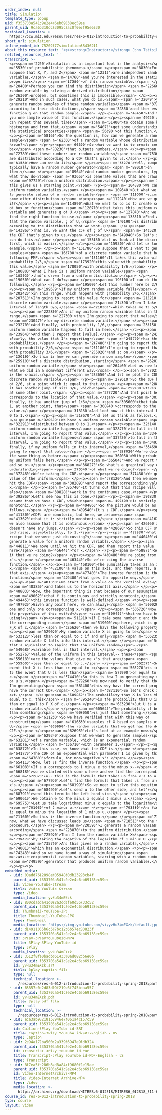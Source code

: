 ```yaml
---
order_index: null
title: Simulation
template_type: popup
uid: f353703a541c9e2e4c6eb69138ec59ee
parent_uid: 9ca6b310dc93095c9ac0f0e5f95e6930
technical_location: >-
  https://ocw.mit.edu/resources/res-6-012-introduction-to-probability-spring-2018/part-i-the-fundamentals/simulation
short_url: simulation
inline_embed_id: 75202677simulation38436211
about_this_resource_text: '<p><strong>Instructor:</strong> John Tsitsiklis</p>'
related_resources_text: ''
transcript: >-
  <p><span m='2220'>Simulation is an important tool in the analysis</span> <span
  m='5530'>of probabilistic phenomena.</span> </p><p><span m='8830'>For example,
  suppose that X, Y, and Z</span> <span m='12310'>are independent random
  variables,</span> <span m='14760'>and you're interested in the statistical
  properties</span> <span m='17580'>of this random variable.</span> </p><p><span
  m='20400'>Perhaps you can find the distribution</span> <span m='22660'>of this
  random variable by solving a derived distribution</span> <span
  m='26300'>problem, but sometimes this is impossible.</span> </p><p><span
  m='29210'>And in such cases, what you do is,</span> <span m='32049'>you
  generate random samples of these random variables</span> <span m='37230'>drawn
  according to their distributions,</span> <span m='39850'>and then evaluate the
  function g on that random sample.</span> </p><p><span m='45450'>And this gives
  you one sample value of this function.</span> </p><p><span m='49120'>And you
  can repeat that several times</span> <span m='51400'>to obtain some kind of
  histogram and from that,</span> <span m='54070'>get some understanding about
  the statistical properties</span> <span m='56690'>of this function.</span>
  </p><p><span m='58160'>So the question is, how can we generate a random
  sample</span> <span m='62330'>of a random variable whose distribution is
  known?</span> </p><p><span m='66300'>So what we want is to create some kind of
  box</span> <span m='70230'>that outputs numbers.</span> </p><p><span
  m='72789'>And these numbers are random variables</span> <span m='75300'>that
  are distributed according to a CDF that's given to us.</span> </p><p><span
  m='81580'>How can we do it?</span> </p><p><span m='83270'>Well, computers
  typically have a random number generator</span> <span m='88010'>in
  them.</span> </p><p><span m='89640'>And random number generators, typically
  what they do</span> <span m='93650'>is generate values that are drawn</span>
  <span m='97729'>from a uniform distribution.</span> </p><p><span m='102160'>So
  this gives us a starting point.</span> </p><p><span m='104580'>We can generate
  uniform random variables.</span> </p><p><span m='107640'>But what we want is
  to generate values of a random variable</span> <span m='111060'>according to
  some other distribution.</span> </p><p><span m='112940'>How are we going to do
  it?</span> </p><p><span m='114890'>What we want to do is to create some kind
  of box or function</span> <span m='120770'>that takes this uniform random
  variable and generates g of U.</span> </p><p><span m='127870'>And we want to
  find the right function to use.</span> </p><p><span m='133610'>Find a g so
  that the random variable, g of U,</span> <span m='140190'>is distributed
  according to the distribution that we want.</span> </p><p><span
  m='143860'>That is, we want the CDF of g of U</span> <span m='146520'>to be
  the CDF that's given to us.</span> </p><p><span m='149940'>So let's see how we
  can do this.</span> </p><p><span m='155130'>Let us look at the discrete case
  first, which is easier.</span> </p><p><span m='159310'>And let us look at an
  example.</span> </p><p><span m='161780'>So suppose that I want to generate
  samples</span> <span m='166700'>of a discrete random variable that has the
  following PMF.</span> </p><p><span m='171160'>It takes this value with
  probability 2/6,</span> <span m='173920'>this value with probability 3/6, and
  this value</span> <span m='178050'>with probability 1/6.</span> </p><p><span
  m='180800'>What I have is a uniform random variable</span> <span
  m='185930'>that's drawn from a uniform distribution.</span> </p><p><span
  m='190500'>What can I do?</span> </p><p><span m='193100'>I can do the
  following.</span> </p><p><span m='195090'>Let this number here be 2/6.</span>
  </p><p><span m='199579'>If my uniform random variable falls</span> <span
  m='202420'>in this range, which happens with probability 2/6,</span> <span
  m='207510'>I'm going to report this value for</span> <span m='210210'>my
  discrete random variable.</span> </p><p><span m='214390'>Then I take an
  interval of length 3/6,</span> <span m='218300'>which takes me to 5/6.</span>
  </p><p><span m='222860'>And if my uniform random variable falls in this
  range,</span> <span m='227500'>then I'm going to report that value</span>
  <span m='230470'>for my discrete random variable.</span> </p><p><span
  m='232700'>And finally, with probability 1/6,</span> <span m='236150'>my
  uniform random variable happens to fall in here.</span> </p><p><span
  m='239640'>And then I report that [value].</span> </p><p><span m='242810'>So
  clearly, the value that I'm reporting</span> <span m='245720'>has the correct
  probabilities.</span> </p><p><span m='247480'>I'm going to report this value
  with probability 2/6,</span> <span m='251180'>I'm going to report that value
  with probability 3/6,</span> <span m='255020'>and so on.</span> </p><p><span
  m='256190'>So this is how we can generate random samples</span> <span
  m='259100'>of a discrete distribution, starting</span> <span m='262010'>from a
  uniform random variable.</span> </p><p><span m='264460'>Let us now look at
  what we did in a somewhat different way.</span> </p><p><span m='270210'>This
  is the x-axis.</span> </p><p><span m='273650'>And let me plot the CDF of my
  discrete random variable.</span> </p><p><span m='279610'>So the CDF has a jump
  of 2/6, at a point which is equal to that.</span> </p><p><span m='288390'>Then
  it has another jump of size 3/6, which</span> <span m='292730'>takes us to 5/6
  at some other point.</span> </p><p><span m='297720'>And that point here
  corresponds to the location of that value.</span> </p><p><span m='301930'>And
  finally, it has another jump of 1/6</span> <span m='305600'>that takes us to
  1, at another point, that</span> <span m='308740'>corresponds to the third
  value.</span> </p><p><span m='313230'>And look now at this interval here from
  0 to 1.</span> </p><p><span m='318670'>And let us think as follows.</span>
  </p><p><span m='320630'>We have a uniform random variable</span> <span
  m='322910'>distributed between 0 to 1.</span> </p><p><span m='326140'>If my
  uniform random variable happens</span> <span m='328770'>to fall in this
  interval, I'm going to report that value.</span> </p><p><span m='334470'>If my
  uniform random variable happens</span> <span m='337930'>to fall in this
  interval, I'm going to report that value.</span> </p><p><span m='349320'>And
  finally, if my uniform falls in this interval,</span> <span m='354690'>I'm
  going to report that value.</span> </p><p><span m='358020'>We're doing exactly
  the same thing as before.</span> </p><p><span m='361030'>With probability 2/6,
  my uniform falls here.</span> </p><p><span m='365040'>And we report this value
  and so on.</span> </p><p><span m='368270'>So what's a graphical way of
  understanding</span> <span m='370840'>of what we're doing?</span> </p><p><span
  m='372480'>We're taking the CDF.</span> </p><p><span m='374430'>We generate a
  value of the uniform.</span> </p><p><span m='378120'>And then we move until we
  hit the CDF</span> <span m='382090'>and report the corresponding value of
  x.</span> </p><p><span m='385740'>It turns out that this recipe will
  also</span> <span m='388280'>work in the continuous case.</span> </p><p><span
  m='392860'>Let's see how this is done.</span> </p><p><span m='396830'>So let's
  assume that we have a CDF, which</span> <span m='400409'>is strictly
  monotonic.</span> </p><p><span m='404860'>So the picture would be as
  follows.</span> </p><p><span m='409540'>It's a CDF.</span> </p><p><span
  m='411300'>CDFs are monotonic, but here, we assume</span> <span
  m='413620'>that it is strictly monotonic.</span> </p><p><span m='416290'>And
  we also assume that it is continuous.</span> </p><p><span m='426060'>It
  doesn't have any jumps.</span> </p><p><span m='428690'>So this CDF starts at 0
  and rises, asymptotically, to 1.</span> </p><p><span m='436530'>What was the
  recipe that we were just discussing?</span> </p><p><span m='440480'>We
  generate a value for a uniform random variable.</span> </p><p><span
  m='448110'>We move until we hit the CDF, and then report this value
  here</span> <span m='456440'>for x.</span> </p><p><span m='458870'>So what is
  it that we're doing?</span> </p><p><span m='460480'>We're going from u's to
  x's.</span> </p><p><span m='463440'>So we're using the inverse
  function.</span> </p><p><span m='468100'>The cumulative takes as an input an
  x,</span> <span m='472100'>a value on this axis, and then reports, a value on
  that axis.</span> </p><p><span m='477400'>The inverse function is the
  function</span> <span m='479400'>that goes the opposite way.</span>
  </p><p><span m='481350'>We start from a value on the vertical axis</span>
  <span m='483850'>and takes us to the horizontal axis.</span> </p><p><span
  m='488030'>Now, the important thing is that because of our assumption</span>
  <span m='490620'>that f is continuous and strictly monotonic,</span> <span
  m='494450'>this inverse function is well-defined.</span> </p><p><span
  m='497920'>Given any point here, we can always</span> <span m='500020'>find
  one and only one corresponding x.</span> </p><p><span m='506720'>Now, what are
  the properties of this method</span> <span m='509480'>that we have been
  using?</span> </p><p><span m='511910'>If I take some number c and then take
  the corresponding number</span> <span m='519010'>up here, which is going to be
  F_X of c,</span> <span m='525620'>then we have the following property.</span>
  </p><p><span m='529020'>My random variable X is going to be</span> <span
  m='533120'>less than or equal to c if and only</span> <span m='536235'>if my
  random variable X falls into this interval.</span> </p><p><span m='541160'>But
  that's equivalent to saying that the uniform random</span> <span
  m='549680'>variable fell in that interval.</span> </p><p><span
  m='552760'>Values of the uniform in this interval-- these</span> <span
  m='556180'>are the values that give me x's that are</span> <span
  m='559600'>less than or equal to c.</span> </p><p><span m='562370'>So the
  event that X is less than or equal to c</span> <span m='566270'>is identical
  to the event that U is less than</span> <span m='570990'>or equal to F_X of
  c.</span> </p><p><span m='574410'>So this is how I am generating my x's based
  on u's.</span> </p><p><span m='579260'>We now need to verify that the x's that
  I'm generating</span> <span m='582400'>this way have the correct property,
  have the correct CDF.</span> </p><p><span m='587110'>So let's check it
  out.</span> </p><p><span m='589850'>The probability that X is less than or
  equal to c, this</span> <span m='595240'>is the probability that U is less
  than or equal to F_X of c.</span> </p><p><span m='603230'>But U is a uniform
  random variable.</span> </p><p><span m='605640'>The probability of being less
  than something</span> <span m='608050'>is just that something.</span>
  </p><p><span m='611250'>So we have verified that with this way of
  constructing</span> <span m='616530'>samples of X based on samples of
  U,</span> <span m='619650'>the random variable that we get has the desired
  CDF.</span> </p><p><span m='626950'>Let's look at an example now.</span>
  </p><p><span m='629340'>Suppose that we want to generate samples</span> <span
  m='632010'>of a random variable, which is an exponential random
  variable,</span> <span m='636710'>with parameter 1.</span> </p><p><span
  m='638720'>In this case, we know what the CDF is.</span> </p><p><span
  m='641770'>The CDF of an exponential with parameter 1 is given by this</span>
  <span m='647600'>formula, for non-negative x's.</span> </p><p><span
  m='654110'>Now, let us find the inverse function.</span> </p><p><span
  m='661080'>If a u corresponds to 1 minus e to the minus x--</span> <span
  m='668180'>so we started with some x here and we find the corresponding</span>
  <span m='672870'>u-- this is the formula that takes us from x's to u's.</span>
  </p><p><span m='677970'>Let's find the formula that takes us from u's to
  x's.</span> </p><p><span m='681990'>So we need to solve this equation.</span>
  </p><p><span m='684910'>Let's send u to the other side, and let's</span> <span
  m='687910'>send this term to the left hand side.</span> </p><p><span
  m='690610'>We obtain e to the minus x equals 1 minus u.</span> </p><p><span
  m='695750'>Let us take logarithms: minus x equals to the logarithm</span>
  <span m='701060'>of 1 minus u.</span> </p><p><span m='703530'>And finally, x
  is equal to minus the logarithm of 1 minus u.</span> </p><p><span
  m='711600'>So this is the inverse function.</span> </p><p><span m='714850'>And
  now, what we have discussed leads us</span> <span m='718510'>to the following
  procedure.</span> </p><p><span m='720590'>I generate a random variable, U,
  according</span> <span m='723870'>to the uniform distribution.</span>
  </p><p><span m='725920'>Then I form the random variable X</span> <span
  m='729420'>by taking the negative of the logarithm of 1 minus U.</span>
  </p><p><span m='735750'>And this gives me a random variable,</span> <span
  m='740010'>which has an exponential distribution.</span> </p><p><span
  m='742430'>And so we have found a way of simulating</span> <span
  m='745710'>exponential random variables, starting with a random number</span>
  <span m='749590'>generator that produces uniform random variables.</span>
  </p><p></p>
embedded_media:
  - uid: 00add7612898ef05948b0db23293cb4f
    parent_uid: f353703a541c9e2e4c6eb69138ec59ee
    id: Video-YouTube-Stream
    title: Video-YouTube-Stream
    type: Video
    media_location: yvHu34mEXzk
  - uid: 800cdabda41d092a3dd6fe0d55733c52
    parent_uid: f353703a541c9e2e4c6eb69138ec59ee
    id: Thumbnail-YouTube-JPG
    title: Thumbnail-YouTube-JPG
    type: Thumbnail
    media_location: 'https://img.youtube.com/vi/yvHu34mEXzk/default.jpg'
  - uid: d14911055b6c507bc12d6b57ec80823f
    parent_uid: f353703a541c9e2e4c6eb69138ec59ee
    id: 3Play-3PlayYouTubeid-MP4
    title: 3Play-3Play YouTube id
    type: 3Play
    media_location: yvHu34mEXzk
  - uid: 3512f8fe0badbd61433c0ad082db6e0b
    parent_uid: f353703a541c9e2e4c6eb69138ec59ee
    id: yvHu34mEXzk.srt
    title: 3play caption file
    type: null
    technical_location: >-
      /resources/res-6-012-introduction-to-probability-spring-2018/part-i-the-fundamentals/simulation/yvHu34mEXzk.srt
  - uid: 63857c0c2d83d09f219a6f745beaa557
    parent_uid: f353703a541c9e2e4c6eb69138ec59ee
    id: yvHu34mEXzk.pdf
    title: 3play pdf file
    type: null
    technical_location: >-
      /resources/res-6-012-introduction-to-probability-spring-2018/part-i-the-fundamentals/simulation/yvHu34mEXzk.pdf
  - uid: eca3ab95218152946e7f061a4c157c59
    parent_uid: f353703a541c9e2e4c6eb69138ec59ee
    id: Caption-3Play YouTube id-SRT
    title: Caption-3Play YouTube id-SRT-English - US
    type: Caption
  - uid: 2e94a172ba500d2a33966947e9fdb324
    parent_uid: f353703a541c9e2e4c6eb69138ec59ee
    id: Transcript-3Play YouTube id-PDF
    title: Transcript-3Play YouTube id-PDF-English - US
    type: Transcript
  - uid: 8f7ea5fc286b3ad8a84cf9680f2e15ae
    parent_uid: f353703a541c9e2e4c6eb69138ec59ee
    id: Video-InternetArchive-MP4
    title: Video-Internet Archive-MP4
    type: Video
    media_location: >-
      https://archive.org/download/MITRES.6-012S18/MITRES6_012S18_S11-01_300k.mp4
course_id: res-6-012-introduction-to-probability-spring-2018
type: course
layout: video
---
```

